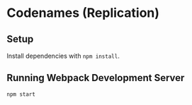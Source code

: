 # Codenames (Replication)

## Setup

Install dependencies with `npm install`.

## Running Webpack Development Server

```sh
npm start
```